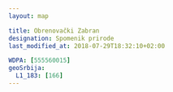 ```yaml
---
layout: map

title: Obrenovački Zabran
designation: Spomenik prirode
last_modified_at: 2018-07-29T18:32:10+02:00

WDPA: [555560015]
geoSrbija:
  L1_183: [166]
---
```

